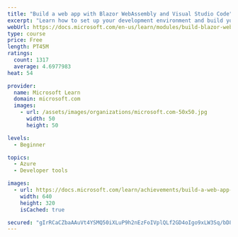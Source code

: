 ```yaml
---
title: "Build a web app with Blazor WebAssembly and Visual Studio Code"
excerpt: "Learn how to set up your development environment and build your first WebAssembly app with Blazor, Visual Studio Code, and C#."
webUrl: https://docs.microsoft.com/en-us/learn/modules/build-blazor-webassembly-visual-studio-code/
type: course
price: Free
length: PT45M
ratings:
  count: 1317
  average: 4.6977983
heat: 54

provider:
  name: Microsoft Learn
  domain: microsoft.com
  images:
    - url: /assets/images/organizations/microsoft.com-50x50.jpg
      width: 50
      height: 50

levels:
  - Beginner

topics:
  - Azure
  - Developer tools

images:
  - url: https://docs.microsoft.com/learn/achievements/build-a-web-app-with-blazor-webassembly-and-vs-code-social.png
    width: 640
    height: 320
    isCached: true

secured: "gIrRCaCZbaAAuVt4YSMQ50iXLuP9h2nEzFoIVplQLf2GD4oIgo9xLW3Sq/bD8sv65n1uMJFm0uAvuMWVMbf8F9MEHl2+l6Js4uTrXCCBSY1wRlBUwnd1DYEsmZoYN5YRmxpzRoSpmxLKi9MaoUzxUw+jt9Ca8FZCZvvQyrBC6+YZNQTyeU+d9BIOOiCZd1YVn8Mo9XfmbQVOb0knadUq8ApTN2kac6f3ecGp9wT+GGbxH4EdunrCIC0jdstpsaTox6p3riIMFYn/gbWEAUsMWWyPCiEcpz23hbpE61bXgz9SIyVDWnWxWFhG/aYvnnK6gTbGKDxPcnSeoE1y5kmTwi0X3gJwXz2ua+TjCNYurzC0bRAzSlwsQcvmUkXCYd1UVJk2T1rkVj//2g/g16BJ9kJiPAvks7UqM/1pxx02sos=;Po7Dh6+gRJzk+Am+A0J0wQ=="
---
```


